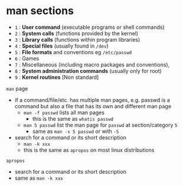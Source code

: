 # man sections
- `1` : **User command** (executable programs or shell commands)
- `2` : **System calls** (functions provided by the kernel)
- `3` : **Library calls** (functions within program libraries)
- `4` : **Special files** (usually found in `/dev`)
- `5` : **File formats** and conventions eg `/etc/passwd`
- `6` : Games
- `7` : Miscellaneous (including macro packages and conventions),
- `8` : **System administration commands** (usually only for root)
- `9` : **Kernel routines** [Non standard]

`man` page
* if a command/file/etc. has multiple man pages, e.g. passwd is a command but also a file that has its own and different man page
  * `man -f passwd` lists all man pages
    * this is the same as `whatis passwd`
  * `man 5 passwd` list the man page for `passwd` at section/category `5`
    * same as `man -s 5 passwd` or with `-S`
* search for a command or its short description
  * `man -k xxx`
  * this is the same as `apropos` on most linux distributions

`apropos`
* search for a command or its short description
* same as `man -k xxx`
